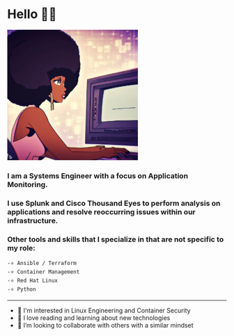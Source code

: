 <h1>Hello 👋🏾 </h1>

<p>
  <img src="_81cbe224-68b2-4281-a6e9-3ac25f9c8cf4.jpeg" height=300px width=300px>
</p>
<h3>I am a Systems Engineer with a focus on Application Monitoring. </h3>
<h3>I use Splunk and Cisco Thousand Eyes to perform analysis on applications and resolve reoccurring issues within our infrastructure.</h3>
<h3>Other tools and skills that I specialize in that are not specific to my role:</h3>

    -⭐ Ansible / Terraform
    -⭐ Container Management
    -⭐ Red Hat Linux
    -⭐ Python
          
---------------------------------------------------
- 👀 I'm interested in Linux Engineering and Container Security
- 🌱 I love reading and learning about new technologies
- 💞️ I’m looking to collaborate with others with a similar mindset


<!---
hendersonmersedes/hendersonmersedes is a ✨ special ✨ repository because its `README.md` (this file) appears on your GitHub profile.
You can click the Preview link to take a look at your changes.
--->
